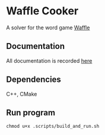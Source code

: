 
# Waffle Cooker

A solver for the word game [Waffle](https://wafflegame.net)

## Documentation

All documentation is recorded [here](./documentation/README.md)

## Dependencies

C++, CMake

## Run program

`chmod u+x .scripts/build_and_run.sh`
